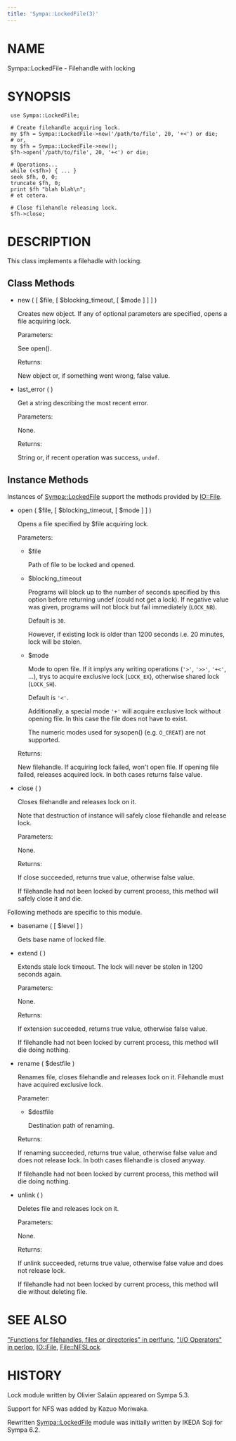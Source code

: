 ```yaml
---
title: 'Sympa::LockedFile(3)'
---
```


# NAME

Sympa::LockedFile - Filehandle with locking

# SYNOPSIS

     use Sympa::LockedFile;
     
     # Create filehandle acquiring lock.
     my $fh = Sympa::LockedFile->new('/path/to/file', 20, '+<') or die;
     # or,
     my $fh = Sympa::LockedFile->new();
     $fh->open('/path/to/file', 20, '+<') or die;
     
     # Operations...
     while (<$fh>) { ... }
     seek $fh, 0, 0;
     truncate $fh, 0;
     print $fh "blah blah\n";
     # et cetera.
    
     # Close filehandle releasing lock.
     $fh->close;

# DESCRIPTION

This class implements a filehadle with locking.

## Class Methods

- new ( \[ $file, \[ $blocking\_timeout, \[ $mode \] \] \] )

    Creates new object.
    If any of optional parameters are specified, opens a file acquiring lock.

    Parameters:

    See open().

    Returns:

    New object or, if something went wrong, false value.

- last\_error ( )

    Get a string describing the most recent error.

    Parameters:

    None.

    Returns:

    String or, if recent operation was success, `undef`. 

## Instance Methods

Instances of [Sympa::LockedFile](./Sympa-LockedFile.3.md) support the methods provided by [IO::File](https://metacpan.org/pod/IO::File).

- open ( $file, \[ $blocking\_timeout, \[ $mode \] \] )

    Opens a file specified by $file acquiring lock.

    Parameters:

    - $file

        Path of file to be locked and opened.

    - $blocking\_timeout

        Programs will block up to the number of seconds specified by this option
        before returning undef (could not get a lock).
        If negative value was given, programs will not block but fail immediately
        (`LOCK_NB`).

        Default is `30`.

        However, if existing lock is older than 1200 seconds i.e. 20 minutes,
        lock will be stolen.

    - $mode

        Mode to open file.
        If it implys any writing operations (`'>'`, `'>>'`,
        `'+<'`, ...), trys to acquire exclusive lock (`LOCK_EX`),
        otherwise shared lock (`LOCK_SH`).

        Default is `'<'`.

        Additionally, a special mode `'+'` will acquire exclusive lock
        without opening file.  In this case the file does not have to exist.

        The numeric modes used for sysopen() (e.g. `O_CREAT`) are not supported.

    Returns:

    New filehandle.
    If acquiring lock failed, won't open file.
    If opening file failed, releases acquired lock.
    In both cases returns false value.

- close ( )

    Closes filehandle and releases lock on it.

    Note that destruction of instance will safely close filehandle and release
    lock.

    Parameters:

    None.

    Returns:

    If close succeeded, returns true value, otherwise false value.

    If filehandle had not been locked by current process,
    this method will safely close it and die.

Following methods are specific to this module.

- basename ( \[ $level \] )

    Gets base name of locked file.

- extend ( )

    Extends stale lock timeout.
    The lock will never be stolen in 1200 seconds again.

    Parameters:

    None.

    Returns:

    If extension succeeded, returns true value, otherwise false value.

    If filehandle had not been locked by current process,
    this method will die doing nothing.

- rename ( $destfile )

    Renames file, closes filehandle and releases lock on it.
    Filehandle must have acquired exclusive lock.

    Parameter:

    - $destfile

        Destination path of renaming.

    Returns:

    If renaming succeeded, returns true value, otherwise false value
    and does not release lock.
    In both cases filehandle is closed anyway.

    If filehandle had not been locked by current process,
    this method will die doing nothing.

- unlink ( )

    Deletes file and releases lock on it.

    Parameters:

    None.

    Returns:

    If unlink succeeded, returns true value, otherwise false value and
    does not release lock.

    If filehandle had not been locked by current process,
    this method will die without deleting file.

# SEE ALSO

["Functions for filehandles, files or directories" in perlfunc](https://metacpan.org/pod/perlfunc#Functions-for-filehandles-files-or-directories),
["I/O Operators" in perlop](https://metacpan.org/pod/perlop#I-O-Operators),
[IO::File](https://metacpan.org/pod/IO::File), [File::NFSLock](https://metacpan.org/pod/File::NFSLock).

# HISTORY

Lock module written by Olivier Salaün appeared on Sympa 5.3.

Support for NFS was added by Kazuo Moriwaka.

Rewritten [Sympa::LockedFile](./Sympa-LockedFile.3.md) module was initially written by IKEDA Soji
for Sympa 6.2.
